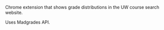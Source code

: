 Chrome extension that shows grade distributions in the UW course search website.

Uses Madgrades API.
